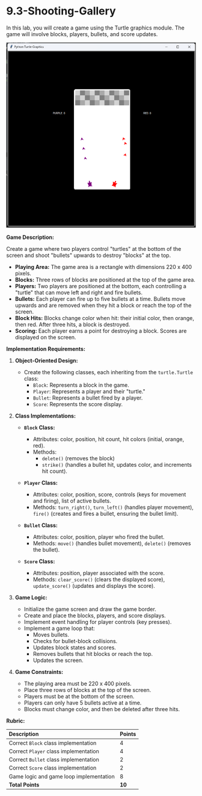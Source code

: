 # 9.3-Shooting-Gallery

In this lab, you will create a game using the Turtle graphics module. The game will involve blocks, players, bullets, and score updates.

![Shooting Gallery](shootinggallery.png)

**Game Description:**

Create a game where two players control "turtles" at the bottom of the screen and shoot "bullets" upwards to destroy "blocks" at the top.

* **Playing Area:** The game area is a rectangle with dimensions 220 x 400 pixels.
* **Blocks:** Three rows of blocks are positioned at the top of the game area.
* **Players:** Two players are positioned at the bottom, each controlling a "turtle" that can move left and right and fire bullets.
* **Bullets:** Each player can fire up to five bullets at a time. Bullets move upwards and are removed when they hit a block or reach the top of the screen.
* **Block Hits:** Blocks change color when hit: their initial color, then orange, then red. After three hits, a block is destroyed.
* **Scoring:** Each player earns a point for destroying a block. Scores are displayed on the screen.

**Implementation Requirements:**

1.  **Object-Oriented Design:**
    * Create the following classes, each inheriting from the `turtle.Turtle` class:
        * `Block`: Represents a block in the game.
        * `Player`: Represents a player and their "turtle."
        * `Bullet`: Represents a bullet fired by a player.
        * `Score`: Represents the score display.

2.  **Class Implementations:**

    * **`Block` Class:**
        * Attributes: color, position, hit count, hit colors (initial, orange, red).
        * Methods:
           *    `delete()` (removes the block)
           *    `strike()` (handles a bullet hit, updates color, and increments hit count).

    * **`Player` Class:**
        * Attributes: color, position, score, controls (keys for movement and firing), list of active bullets.
        * Methods: `turn_right()`, `turn_left()` (handles player movement), `fire()` (creates and fires a bullet, ensuring the bullet limit).

    * **`Bullet` Class:**
        * Attributes: color, position, player who fired the bullet.
        * Methods: `move()` (handles bullet movement), `delete()` (removes the bullet).

    * **`Score` Class:**
        * Attributes: position, player associated with the score.
        * Methods: `clear_score()` (clears the displayed score), `update_score()` (updates and displays the score).

3.  **Game Logic:**

    * Initialize the game screen and draw the game border.
    * Create and place the blocks, players, and score displays.
    * Implement event handling for player controls (key presses).
    * Implement a game loop that:
        * Moves bullets.
        * Checks for bullet-block collisions.
        * Updates block states and scores.
        * Removes bullets that hit blocks or reach the top.
        * Updates the screen.

4.  **Game Constraints:**

    * The playing area must be 220 x 400 pixels.
    * Place three rows of blocks at the top of the screen.
    * Players must be at the bottom of the screen.
    * Players can only have 5 bullets active at a time.
    * Blocks must change color, and then be deleted after three hits.

**Rubric:**

| Description                               | Points |
| :----------------------------------------- | :----- |
| Correct `Block` class implementation       | 4      |
| Correct `Player` class implementation      | 4      |
| Correct `Bullet` class implementation      | 2      |
| Correct `Score` class implementation      | 2      |
| Game logic and game loop implementation   | 8      |
| **Total Points** | **10** |



